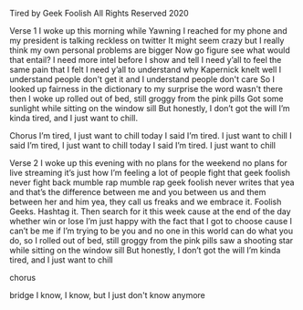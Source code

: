 Tired by Geek Foolish
All Rights Reserved 2020

Verse 1
I woke up this morning while Yawning
I reached for my phone and my president is talking
reckless on twitter
It might seem crazy but I really think my own personal problems are bigger
Now go figure
see what would that entail?
I need more intel before I show and tell
I need y’all to feel the same pain that I felt
I need y’all to understand why Kapernick knelt 
well I understand people don't get it
and I understand people don't care
So I looked up fairness in the dictionary
to my surprise the word wasn't there then I woke up
rolled out of bed, still groggy from the pink pills
Got some sunlight while sitting on the window sill 
But honestly, I don’t got the will
I’m kinda tired, and I just want to chill.

Chorus
I’m tired, I just want to chill today
I said I’m tired. I just want to chill
I said I’m tired, I just want to chill today
I said I’m tired. I just want to chill

Verse 2
I woke up this evening with
no plans for the weekend
no plans for live streaming
it’s just how I’m feeling
a lot of people fight that
geek foolish never fight back
mumble rap mumble rap
geek foolish never writes that
yea and that’s the difference between me and you
between us and them
between her and him
yea, they call us freaks and we embrace it. Foolish Geeks.
Hashtag it. Then search for it this week
cause at the end of the day
whether win or lose
I’m just happy with the fact that I got to choose
cause I can’t be me if I’m trying to be you
and no one in this world can do what you do, so I
rolled out of bed, still groggy from the pink pills
saw a shooting star while sitting on the window sill 
But honestly, I don’t got the will
I’m kinda tired, and I just want to chill

chorus

bridge
I know, I know, but I just don't know anymore